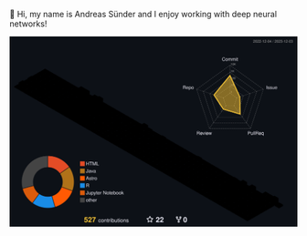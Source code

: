 👋 Hi, my name is Andreas Sünder and I enjoy working with deep neural networks!

![Contribution chart](profile-3d-contrib/profile-night-rainbow.svg)
